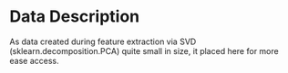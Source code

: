 # Data Description

As data created during feature extraction via SVD (sklearn.decomposition.PCA) quite small in size, it placed here for more ease access.
